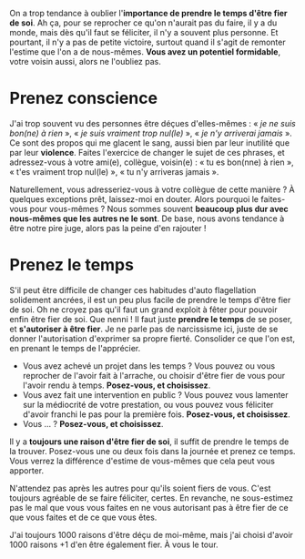<!-- 
.. title: Prendre le temps d'être fier de soi
.. slug: prendre-le-temps-d-etre-fier-de-soi
.. date: 2017-10-17 20:00:58+02:00
.. tags: Développement personnel
.. category: 
.. link: 
.. description: 
.. type: text
-->

On a trop tendance à oublier l'__importance de prendre le temps d'être fier de soi__. Ah ça, pour se reprocher ce qu'on n'aurait pas du faire, il y a du monde, mais dès qu'il faut se féliciter, il n'y a souvent plus personne. Et pourtant, il n'y a pas de petite victoire, surtout quand il s'agit de remonter l'estime que l'on a de nous-mêmes. __Vous avez un potentiel formidable__, votre voisin aussi, alors ne l'oubliez pas.

<!-- TEASER_END -->

# Prenez conscience

J'ai trop souvent vu des personnes être déçues d'elles-mêmes : « _je ne suis bon(ne) à rien_ », « _je suis vraiment trop nul(le)_ », « _je n'y arriverai jamais_ ». Ce sont des propos qui me glacent le sang, aussi bien par leur inutilité que par leur __violence__. Faites l'exercice de changer le sujet de ces phrases, et adressez-vous à votre ami(e), collègue, voisin(e) : « tu es bon(nne) à rien », « t'es vraiment trop nul(le) », « tu n'y arriveras jamais ».

Naturellement, vous adresseriez-vous à votre collègue de cette manière ? À quelques exceptions prêt, laissez-moi en douter. Alors pourquoi le faites-vous pour vous-mêmes ? Nous sommes souvent __beaucoup plus dur avec nous-mêmes que les autres ne le sont__. De base, nous avons tendance à être notre pire juge, alors pas la peine d'en rajouter !

# Prenez le temps

S'il peut être difficile de changer ces habitudes d'auto flagellation solidement ancrées, il est un peu plus facile de prendre le temps d'être fier de soi. Oh ne croyez pas qu'il faut un grand exploit à fêter pour pouvoir enfin être fier de soi. Que nenni ! Il faut juste __prendre le temps__ de se poser, et __s'autoriser à être fier__. Je ne parle pas de narcissisme ici, juste de se donner l'autorisation d'exprimer sa propre fierté. Consolider ce que l'on est, en prenant le temps de l'apprécier.

- Vous avez achevé un projet dans les temps ? Vous pouvez ou vous reprocher de l'avoir fait à l'arrache, ou choisir d'être fier de vous pour l'avoir rendu à temps. __Posez-vous, et choisissez__.
- Vous avez fait une intervention en public ? Vous pouvez vous lamenter sur la médiocrité de votre prestation, ou vous pouvez vous féliciter d'avoir franchi le pas pour la première fois. __Posez-vous, et choisissez__.
- Vous … ? __Posez-vous, et choisissez__.

Il y a __toujours une raison d'être fier de soi__, il suffit de prendre le temps de la trouver. Posez-vous une ou deux fois dans la journée et prenez ce temps. Vous verrez la différence d'estime de vous-mêmes que cela peut vous apporter.

N'attendez pas après les autres pour qu'ils soient fiers de vous. C'est toujours agréable de se faire féliciter, certes. En revanche, ne sous-estimez pas le mal que vous vous faites en ne vous autorisant pas à être fier de ce que vous faites et de ce que vous êtes.

J'ai toujours 1000 raisons d'être déçu de moi-même, mais j'ai choisi d'avoir 1000 raisons +1 d'en être également fier. À vous le tour.
